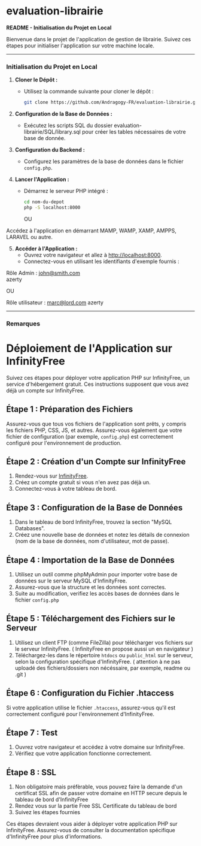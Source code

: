 # evaluation-librairie

**README - Initialisation du Projet en Local**

Bienvenue dans le projet de l'application de gestion de librairie. Suivez ces étapes pour initialiser l'application sur votre machine locale.

---

### Initialisation du Projet en Local

1. **Cloner le Dépôt :**
   - Utilisez la commande suivante pour cloner le dépôt :
     ```bash
     git clone https://github.com/Andragogy-FR/evaluation-librairie.git
     ```

2. **Configuration de la Base de Données :**
   - Exécutez les scripts SQL du dossier evaluation-librairie/SQL/library.sql pour créer les tables nécessaires de votre base de donnée.

3. **Configuration du Backend :**
   - Configurez les paramètres de la base de données dans le fichier `config.php`.

4. **Lancer l'Application :**
   - Démarrez le serveur PHP intégré :
     ```bash
     cd nom-du-depot
     php -S localhost:8000
     ```

     OU

Accédez à l'application en démarrant MAMP, WAMP, XAMP, AMPPS, LARAVEL ou autre.

5. **Accéder à l'Application :**
   - Ouvrez votre navigateur et allez à [http://localhost:8000](http://localhost:8000).
   - Connectez-vous en utilisant les identifiants d'exemple fournis :

Rôle Admin : 
john@smith.com   
azerty

OU 

Rôle utilisateur : 
marc@lord.com
azerty                        
  
---

### Remarques

# Déploiement de l'Application sur InfinityFree

Suivez ces étapes pour déployer votre application PHP sur InfinityFree, un service d'hébergement gratuit. Ces instructions supposent que vous avez déjà un compte sur InfinityFree.

## Étape 1 : Préparation des Fichiers

Assurez-vous que tous vos fichiers de l'application sont prêts, y compris les fichiers PHP, CSS, JS, et autres. Assurez-vous également que votre fichier de configuration (par exemple, `config.php`) est correctement configuré pour l'environnement de production.

## Étape 2 : Création d'un Compte sur InfinityFree

1. Rendez-vous sur [InfinityFree](https://infinityfree.com/).
2. Créez un compte gratuit si vous n'en avez pas déjà un.
3. Connectez-vous à votre tableau de bord.

## Étape 3 : Configuration de la Base de Données

1. Dans le tableau de bord InfinityFree, trouvez la section "MySQL Databases".
2. Créez une nouvelle base de données et notez les détails de connexion (nom de la base de données, nom d'utilisateur, mot de passe).

## Étape 4 : Importation de la Base de Données

1. Utilisez un outil comme phpMyAdmin pour importer votre base de données sur le serveur MySQL d'InfinityFree.
2. Assurez-vous que la structure et les données sont correctes.
3. Suite au modification, verifiez les accès bases de données dans le fichier `config.php`

## Étape 5 : Téléchargement des Fichiers sur le Serveur

1. Utilisez un client FTP (comme FileZilla) pour télécharger vos fichiers sur le serveur InfinityFree. ( InfinityFree en propose aussi un en navigateur )
2. Téléchargez-les dans le répertoire `htdocs` ou `public_html` sur le serveur, selon la configuration spécifique d'InfinityFree. ( attention à ne pas uploadé des fichiers/dossiers non nécéssaire, par exemple, readme ou .git )

## Étape 6 : Configuration du Fichier .htaccess

Si votre application utilise le fichier `.htaccess`, assurez-vous qu'il est correctement configuré pour l'environnement d'InfinityFree.

## Étape 7 : Test

1. Ouvrez votre navigateur et accédez à votre domaine sur InfinityFree.
2. Vérifiez que votre application fonctionne correctement.

## Étape 8 : SSL

1. Non obligatoire mais préfèrable, vous pouvez faire la demande d'un certificat SSL afin de passer votre domaine en HTTP secure depuis le tableau de bord d'InfinityFree
2. Rendez vous sur la partie Free SSL Certificate du tableau de bord
3. Suivez les étapes fournies

Ces étapes devraient vous aider à déployer votre application PHP sur InfinityFree. Assurez-vous de consulter la documentation spécifique d'InfinityFree pour plus d'informations.


